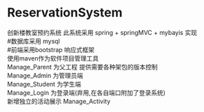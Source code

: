 # ReservationSystem
创新楼教室预约系统
此系统采用 spring + springMVC + mybayis 实现
<br>
#数据库采用 mysql
<br>
#前端采用bootstrap 响应式框架
<br>
使用maven作为软件项目管理工具
<br>
Manage_Parent 为父工程 提供需要各种架包的版本控制
<br>
Manage_Admin 为管理员端
<br>
Manage_Student 为学生端
<br>
Manage_Login 为登录端(弃用,在各自端口附加了登录系统)
<br>
新增独立的活动展示 Manage_Activity
